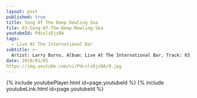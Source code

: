 ```yaml
---
layout: post
published: true
title: Song Of The Deep Rowling Sea
file: 03-Song-Of-The-Deep-Rowling-Sea
youtubeId: PdcxlzDjzBA
tags:
  - Live At The International Bar
subtitle: >-
  Artist: Larry Burns, Album: Live At The International Bar, Track: 03, Title: Song Of The Deep Rowling Sea
date: 2018/01/05
https://img.youtube.com/vi/PdcxlzDjzBA/0.jpg
---
```

{% include youtubePlayer.html id=page.youtubeId %}
{% include youtubeLink.html id=page.youtubeId %}
